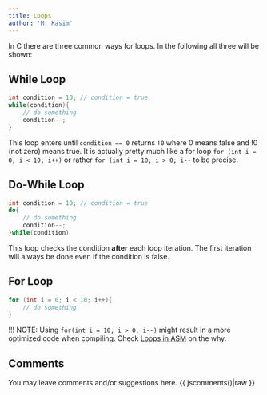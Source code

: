 ```yaml
---
title: Loops
author: 'M. Kasim'
---
```


In C there are three common ways for loops. In the following all three will be shown:

## While Loop
```C
int condition = 10;	// condition = true
while(condition){
    // do something
    condition--;
}
```

This loop enters until `condition == 0` returns `!0` where 0 means false and !0 (not zero) means true. It is actually pretty much like a for loop `for (int i = 0; i < 10; i++)` or rather `for (int i = 10; i > 0; i--` to be precise.


## Do-While Loop
```C
int condition = 10;	// condition = true
do{
    // do something
    condition--;
}while(condition)
```

This loop checks the condition **after** each loop iteration. The first iteration will always be done even if the condition is false.


## For Loop
```C
for (int i = 0; i < 10; i++){
    // do something
}
```

!!! NOTE: Using `for(int i = 10; i > 0; i--)` might result in a more optimized code when compiling. Check [Loops in ASM](https://srv2.mysnet.me/tutorial/loops-sum) on the why.


## Comments
You may leave comments and/or suggestions here.
{{ jscomments()|raw }}
